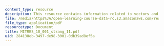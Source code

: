 ```yaml
---
content_type: resource
description: This resource contains information related to vectors and matrices.
file: /media/https%3A/open-learning-course-data-rc.s3.amazonaws.com/res-18-001-calculus-online-textbook-spring-2005/284138eb3497de9839010db39ad8ef5a_MITRES_18_001_strang_11.pdf
file_type: application/pdf
resourcetype: Document
title: MITRES_18_001_strang_11.pdf
uid: 284138eb-3497-de98-3901-0db39ad8ef5a
---
```

